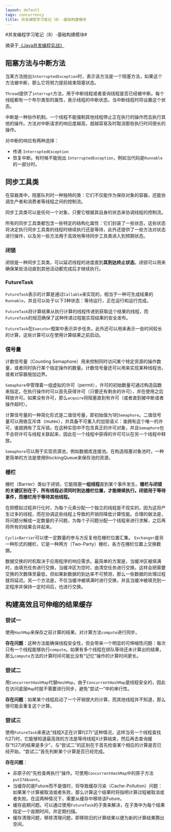 ```yaml
---
layout: default
tags: concurrency
title: 并发编程学习笔记（8）-基础构建模块
---
```


#并发编程学习笔记（8）-基础构建模块#

摘录于[《Java并发编程实战》](http://book.douban.com/subject/10484692/)

## 阻塞方法与中断方法 ##

当某方法抛出`InterruptedException`时，表示该方法是一个阻塞方法，如果这个方法被中断，那么它将努力提前结束阻塞状态。

`Thread`提供了`interrupt`方法，用于中断线程或者查询线程是否已经被中断。每个线程都有一个布尔类型的属性，表示线程的中断状态，当中断线程时将设置这个状态。

中断是一种协作机制。一个线程不能强制其他线程停止正在执行的操作而去执行其他的操作。方法对中断请求的响应度越高，就越容易及时取消那些执行时间很长的操作。

对中断的响应有两种选择：
* 传递 `InterruptedException`
* 恢复中断。有时候不能抛出 `InterruptedException`，例如当代码是`Runnable`的一部分时。

## 同步工具类 ##

在容器类中，阻塞队列时一种独特的类：它们不仅能作为保存对象的容器，还能协调生产者和消费者等线程之间的控制流。

同步工具类可以是任何一个对象，只要它根据其自身的状态来协调线程的控制流。

所有的同步工具类都包含一些特定的结构化属性：它们封装了一些状态，这些状态将决定执行同步工具类的线程时继续执行还是等待，此外还提供了一些方法对状态进行操作，以及另一些方法用于高效地等待同步工具类进入到预期状态。

### 闭锁 ###

闭锁是一种同步工具类，可以延迟线程的进度直到**其到达终止状态**。闭锁可以用来确保某些活动直到其他活动都完成后才继续执行。

### FutureTask ###

`FutureTask`表示的计算是通过`Callable`来实现的，相当于一种可生成结果的`Runnable`，并且可以处于以下3种状态：等待运行，正在运行和运行完成。

`FutureTask`将计算结果从执行计算的线程传递到获取这个结果的线程，而`FutureTask`的规范确保了这种传递过程能实现结果的安全发布。

`FutureTask`在`Executor`框架中表示异步任务，此外还可以用来表示一些时间较长的计算，这些计算可以在使用计算结果之前启动。

### 信号量 ###

计数信号量（Counting Semaphore）用来控制同时访问某个特定资源的操作数量，或者同时执行某个指定操作的数量。计数信号量还可以用来实现某种线程池，或者对容器施加边界。

`Semaphore`中管理着一组虚拟的许可（permit），许可的初始数量可通过构造函数来指定。在执行操作时可以首先获得许可（只要还有剩余的许可），并在使用之后释放许可。如果没有许可，那么`acquire`将阻塞直到有许可（或者直到被中断或者操作超时）。

计算信号量的一种简化形式是二值信号量，即初始值为1的`Semaphore`。二值信号量可以用做互斥体（mutex），并具备不可重入的加锁语义：谁拥有这个唯一的许可，谁就拥有了互斥锁。在这种实现中不包含真正的许可对象，并且`Semaphore`也不会将许可与线程关联起来，因此在一个线程中获得的许可可以在另一个线程中释放。

`Semaphore`可以用于实现资源池，例如数据库连接池。在构造阻塞对象池时，一种更简单的方法是使用BlockingQueue来保存池的资源。

### 栅栏 ###

栅栏（Barrier）类似于闭锁，它能阻塞**一组线程**直到某个事件发生。**栅栏与闭锁的关键区别在于，所有线程必须同时到达栅栏位置，才能继续执行。闭锁用于等待事件，而栅栏用于等待其他线程。**

在把模拟过程并行化时，为每个元素分配一个独立的线程是不现实的，因为这将产生过多的线程，而在协调这些线程上导致的开销将降低计算性能。合理的做法是，将问题分解成一定数量的子问题，为每个子问题分配一个线程来进行求解，之后再将所有的结果合并起来。

`CyclicBarrier`可以使一定数量的参与方反复地在栅栏位置汇集。
`Exchanger`是另一种形式的栅栏，它是一种两方（Two-Party）栅栏，各方在栅栏位置上交换数据。

数据交换的时机取决于应用程序的响应需求。最简单的方案是，当缓冲区被填满时，由填充任务进行交换，当缓冲区为空时，由清空任务进行交换。这样会把需要交换的次数降至最低，但如果新数据的到达率不可预测，那么一些数据的处理过程就将延迟。另一个方法是，不仅当缓冲被填满时进行交换，并且当缓冲被填充到一定程序并保持一定时间后，也进行交换。

## 构建高效且可伸缩的结果缓存 ##

### 尝试一 ###
使用`HashMap`来保存之前计算的结果。对计算方法`compute`进行同步。

**存在问题**：这种方法能确保线程安全性，但会带来一个明显的可伸缩性问题：每次只有一个线程能够执行`compute`。如果有多个线程在排队等待还未计算出的结果，那么`compute`方法的计算时间可能比没有“记忆”操作的计算时间更长。

### 尝试二 ###
用`ConcurrentHashMap`代替`HashMap`，由于`ConcurrentHashMap`是线程安全的，因此在访问底层`Map`时就不需要进行同步，避免“尝试一”中的串行性。

**存在问题**：如果某个线程启动了一个开销很大的计算，而其他线程并不知道，那么很可能会重复这个计算。

### 尝试三 ###
使用`FutureTask`来表达“线程X正在计算f(27)”这种情况，这样当另一个线程查找f(27)时，它能够知道最高效的方法是等待线程X计算结束，然后再去查询缓存“f(27)的结果是多少”。与“尝试二”的区别在于首先检查某个相应的计算是否已经开始，“尝试二”首先判断某个计算是否已经完成。

**存在问题**：

* 非原子的“先检查再执行”操作。可使用`ConcurrentHashMap`中的原子方法`putIfAbsent`。
* 当缓存的是Future而不是值时，将导致缓存污染（Cache-Pollution）问题：如果某个计算被取消或者失败，那么计算这个结果时将指明计算过程被取消或者失败。在这两种情况下，需要从缓存中移除该Future。
* 缓存逾期问题。可以通过使用`FutureTask`的子类来解决，在子类中为每个结果指定一个逾期时间，并定期扫描。
* 缓存清理问题，移除清理问题，即移除旧的计算结果以便为新的计算结果腾出空间。




